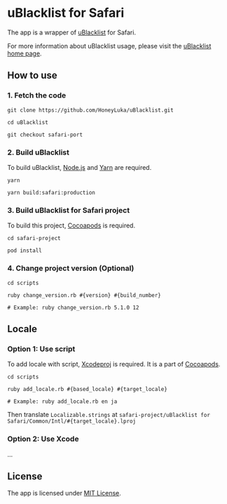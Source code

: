 # uBlacklist for Safari 
The app is a wrapper of [uBlacklist](https://github.com/iorate/uBlacklist) for Safari.

For more information about uBlacklist usage, please visit the [uBlacklist home page](https://github.com/iorate/uBlacklist).

## How to use

### 1. Fetch the code
```
git clone https://github.com/HoneyLuka/uBlacklist.git

cd uBlacklist

git checkout safari-port
```

### 2. Build uBlacklist
To build uBlacklist, [Node.js](https://nodejs.org/en/) and [Yarn](https://classic.yarnpkg.com/en/) are required.
```
yarn

yarn build:safari:production
```

### 3. Build uBlacklist for Safari project
To build this project, [Cocoapods](https://cocoapods.org) is required.
```
cd safari-project

pod install
```

### 4. Change project version (Optional)
```
cd scripts

ruby change_version.rb #{version} #{build_number}

# Example: ruby change_version.rb 5.1.0 12

```

## Locale

### Option 1: Use script
To add locale with script, [Xcodeproj](https://github.com/CocoaPods/Xcodeproj) is required. It is a part of [Cocoapods](https://cocoapods.org).
```
cd scripts

ruby add_locale.rb #{based_locale} #{target_locale}

# Example: ruby add_locale.rb en ja
```

Then translate ```Localizable.strings``` at ```safari-project/uBlacklist for Safari/Common/Intl/#{target_locale}.lproj```

### Option 2: Use Xcode

...

## License

The app is licensed under [MIT License](LICENSE).